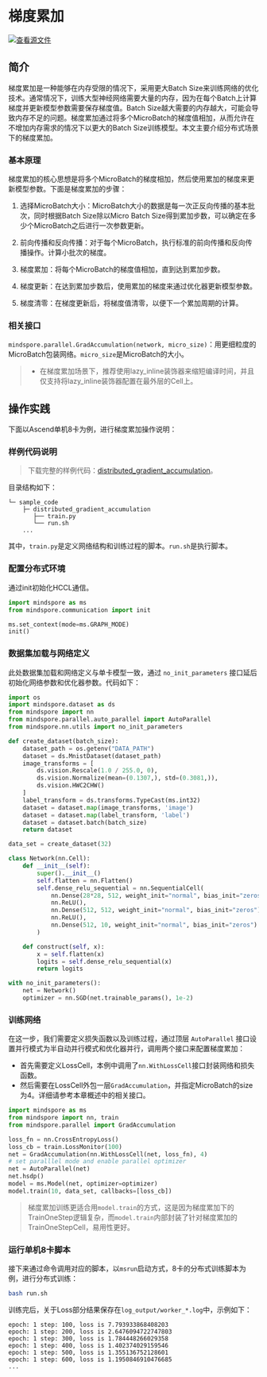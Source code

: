 # 梯度累加

[![查看源文件](https://mindspore-website.obs.cn-north-4.myhuaweicloud.com/website-images/master/resource/_static/logo_source.svg)](https://gitee.com/mindspore/docs/blob/master/tutorials/source_zh_cn/parallel/distributed_gradient_accumulation.md)

## 简介

梯度累加是一种能够在内存受限的情况下，采用更大Batch Size来训练网络的优化技术。通常情况下，训练大型神经网络需要大量的内存，因为在每个Batch上计算梯度并更新模型参数需要保存梯度值。Batch Size越大需要的内存越大，可能会导致内存不足的问题。梯度累加通过将多个MicroBatch的梯度值相加，从而允许在不增加内存需求的情况下以更大的Batch Size训练模型。本文主要介绍分布式场景下的梯度累加。

### 基本原理

梯度累加的核心思想是将多个MicroBatch的梯度相加，然后使用累加的梯度来更新模型参数。下面是梯度累加的步骤：

1. 选择MicroBatch大小：MicroBatch大小的数据是每一次正反向传播的基本批次，同时根据Batch Size除以Micro Batch Size得到累加步数，可以确定在多少个MicroBatch之后进行一次参数更新。

2. 前向传播和反向传播：对于每个MicroBatch，执行标准的前向传播和反向传播操作。计算小批次的梯度。

3. 梯度累加：将每个MicroBatch的梯度值相加，直到达到累加步数。

4. 梯度更新：在达到累加步数后，使用累加的梯度来通过优化器更新模型参数。

5. 梯度清零：在梯度更新后，将梯度值清零，以便下一个累加周期的计算。

### 相关接口

`mindspore.parallel.GradAccumulation(network, micro_size)`：用更细粒度的MicroBatch包装网络。`micro_size`是MicroBatch的大小。

> - 在梯度累加场景下，推荐使用lazy_inline装饰器来缩短编译时间，并且仅支持将lazy_inline装饰器配置在最外层的Cell上。

## 操作实践

下面以Ascend单机8卡为例，进行梯度累加操作说明：

### 样例代码说明

> 下载完整的样例代码：[distributed_gradient_accumulation](https://gitee.com/mindspore/docs/tree/master/docs/sample_code/distributed_gradient_accumulation)。

目录结构如下：

```text
└─ sample_code
    ├─ distributed_gradient_accumulation
       ├── train.py
       └── run.sh
    ...
```

其中，`train.py`是定义网络结构和训练过程的脚本。`run.sh`是执行脚本。

### 配置分布式环境

通过init初始化HCCL通信。

```python
import mindspore as ms
from mindspore.communication import init

ms.set_context(mode=ms.GRAPH_MODE)
init()
```

### 数据集加载与网络定义

此处数据集加载和网络定义与单卡模型一致，通过 `no_init_parameters` 接口延后初始化网络参数和优化器参数。代码如下：

```python
import os
import mindspore.dataset as ds
from mindspore import nn
from mindspore.parallel.auto_parallel import AutoParallel
from mindspore.nn.utils import no_init_parameters

def create_dataset(batch_size):
    dataset_path = os.getenv("DATA_PATH")
    dataset = ds.MnistDataset(dataset_path)
    image_transforms = [
        ds.vision.Rescale(1.0 / 255.0, 0),
        ds.vision.Normalize(mean=(0.1307,), std=(0.3081,)),
        ds.vision.HWC2CHW()
    ]
    label_transform = ds.transforms.TypeCast(ms.int32)
    dataset = dataset.map(image_transforms, 'image')
    dataset = dataset.map(label_transform, 'label')
    dataset = dataset.batch(batch_size)
    return dataset

data_set = create_dataset(32)

class Network(nn.Cell):
    def __init__(self):
        super().__init__()
        self.flatten = nn.Flatten()
        self.dense_relu_sequential = nn.SequentialCell(
            nn.Dense(28*28, 512, weight_init="normal", bias_init="zeros"),
            nn.ReLU(),
            nn.Dense(512, 512, weight_init="normal", bias_init="zeros"),
            nn.ReLU(),
            nn.Dense(512, 10, weight_init="normal", bias_init="zeros")
        )

    def construct(self, x):
        x = self.flatten(x)
        logits = self.dense_relu_sequential(x)
        return logits

with no_init_parameters():
    net = Network()
    optimizer = nn.SGD(net.trainable_params(), 1e-2)
```

### 训练网络

在这一步，我们需要定义损失函数以及训练过程，通过顶层 `AutoParallel` 接口设置并行模式为半自动并行模式和优化器并行，调用两个接口来配置梯度累加：

- 首先需要定义LossCell，本例中调用了`nn.WithLossCell`接口封装网络和损失函数。
- 然后需要在LossCell外包一层`GradAccumulation`，并指定MicroBatch的size为4。详细请参考本章概述中的相关接口。

```python
import mindspore as ms
from mindspore import nn, train
from mindspore.parallel import GradAccumulation

loss_fn = nn.CrossEntropyLoss()
loss_cb = train.LossMonitor(100)
net = GradAccumulation(nn.WithLossCell(net, loss_fn), 4)
# set paralllel mode and enable parallel optimizer
net = AutoParallel(net)
net.hsdp()
model = ms.Model(net, optimizer=optimizer)
model.train(10, data_set, callbacks=[loss_cb])
```

> 梯度累加训练更适合用`model.train`的方式，这是因为梯度累加下的TrainOneStep逻辑复杂，而`model.train`内部封装了针对梯度累加的TrainOneStepCell，易用性更好。

### 运行单机8卡脚本

接下来通过命令调用对应的脚本，以`msrun`启动方式，8卡的分布式训练脚本为例，进行分布式训练：

```bash
bash run.sh
```

训练完后，关于Loss部分结果保存在`log_output/worker_*.log`中，示例如下：

```text
epoch: 1 step: 100, loss is 7.793933868408203
epoch: 1 step: 200, loss is 2.6476094722747803
epoch: 1 step: 300, loss is 1.784448266029358
epoch: 1 step: 400, loss is 1.402374029159546
epoch: 1 step: 500, loss is 1.355136752128601
epoch: 1 step: 600, loss is 1.1950846910476685
...
```
